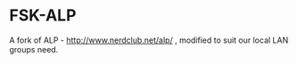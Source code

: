 FSK-ALP
=======

A fork of ALP - http://www.nerdclub.net/alp/ , modified to suit our local LAN groups need.